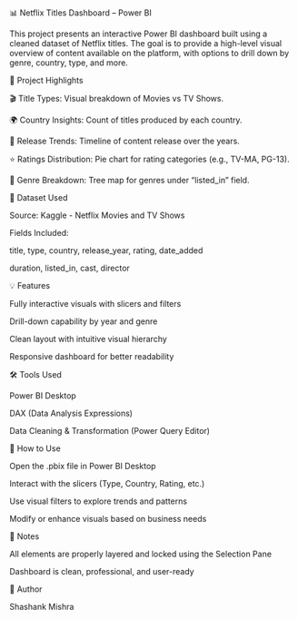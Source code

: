 📊 Netflix Titles Dashboard – Power BI

This project presents an interactive Power BI dashboard built using a cleaned dataset of Netflix titles. The goal is to provide a high-level visual overview of content available on the platform, with options to drill down by genre, country, type, and more.

🚀 Project Highlights

🎬 Title Types: Visual breakdown of Movies vs TV Shows.

🌍 Country Insights: Count of titles produced by each country.

📆 Release Trends: Timeline of content release over the years.

⭐ Ratings Distribution: Pie chart for rating categories (e.g., TV-MA, PG-13).

🧾 Genre Breakdown: Tree map for genres under “listed_in” field.

📂 Dataset Used

Source: Kaggle - Netflix Movies and TV Shows

Fields Included:

title, type, country, release_year, rating, date_added

duration, listed_in, cast, director

💡 Features

Fully interactive visuals with slicers and filters

Drill-down capability by year and genre

Clean layout with intuitive visual hierarchy

Responsive dashboard for better readability

🛠 Tools Used

Power BI Desktop

DAX (Data Analysis Expressions)

Data Cleaning & Transformation (Power Query Editor)

📎 How to Use

Open the .pbix file in Power BI Desktop

Interact with the slicers (Type, Country, Rating, etc.)

Use visual filters to explore trends and patterns

Modify or enhance visuals based on business needs

📌 Notes


All elements are properly layered and locked using the Selection Pane

Dashboard is clean, professional, and user-ready

🙌 Author

Shashank Mishra
